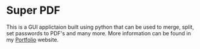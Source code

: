 # Super PDF
This is a GUI applictaion built using python that can be used to merge, split, set passwords to PDF's and many more. More information can be found in my [Portfolio](https://suryasportfolio.netlify.app/) website.
